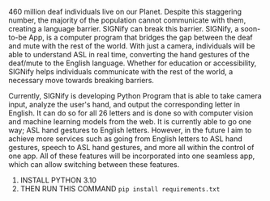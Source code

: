 460 million deaf individuals live on our Planet. Despite this staggering number, the majority of the population cannot communicate with them, creating a language barrier. SIGNify can break this barrier. SIGNify, a soon-to-be App, is a computer program that bridges the gap between the deaf and mute with the rest of the world. With just a camera, individuals will be able to understand ASL in real time, converting the hand gestures of the deaf/mute to the English language. 
Whether for education or accessibility, SIGNify helps individuals communicate with the rest of the world, a necessary move towards breaking barriers.

Currently, SIGNify is developing Python Program that is able to take camera input, analyze the user's hand, and output the corresponding letter in English. It can do so for all 26 letters and is done so with computer vision and machine learning models from the web. It is currently able to go one way; ASL hand gestures to English letters. However, in the future I aim to achieve more services such as going from English letters to ASL hand gestures, speech to ASL hand gestures, and more all within the control of one app. All of these features will be incorporated into one seamless app, which can allow switching between these features.

1. INSTALL PYTHON 3.10 
2. THEN RUN THIS COMMAND `pip install requirements.txt`
